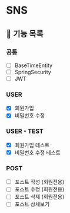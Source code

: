 # SNS 
## 🚀 기능 목록
### 공통
- [ ] BaseTimeEntity
- [ ] SpringSecurity
- [ ] JWT  
  
### USER
- [x] 회원가입 
- [x] 비밀번호 수정
  
### USER - TEST
- [x] 회원가입 테스트
- [x] 비밀번호 수정 테스트

### POST
- [ ] 포스트 작성 (회원전용)
- [ ] 포스트 수정 (회원전용)
- [ ] 포스트 삭제 (회원전용)
- [ ] 포스트 상세보기  